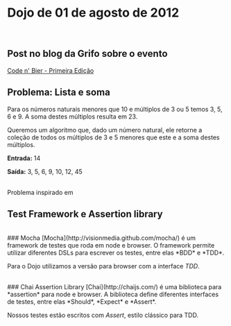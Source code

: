 # Dojo de 01 de agosto de 2012

<br>

## Post no blog da Grifo sobre o evento
[Code n' Bier - Primeira Edição](http://gri.fo/blog/code-n-bier-primeira-edicao)

## Problema: Lista e soma

Para os números naturais menores que 10 e múltiplos de 3 ou 5 temos 3, 5, 6 e 9. A soma destes múltiplos resulta em 23.

Queremos um algoritmo que, dado um número natural, ele retorne a coleção de todos os múltiplos de 3 e 5 menores que este e a soma destes múltiplos.

**Entrada:** 14

**Saída:** 3, 5, 6, 9, 10, 12, 45

<br>
Problema inspirado em <http://projecteuler.net/problem=1>

## Test Framework e Assertion library

<br>
### Mocha
[Mocha](http://visionmedia.github.com/mocha/) é um framework de testes que roda em node e browser. O framework permite utilizar diferentes DSLs para escrever os testes, entre elas *BDD* e *TDD*.

Para o Dojo utilizamos a versão para browser com a interface *TDD*.


<br>
### Chai Assertion Library
[Chai](http://chaijs.com/) é uma biblioteca para *assertion* para node e browser. A biblioteca define diferentes interfaces de testes, entre elas *Should*, *Expect* e *Assert*.

Nossos testes estão escritos com *Assert*, estilo clássico para TDD. 
